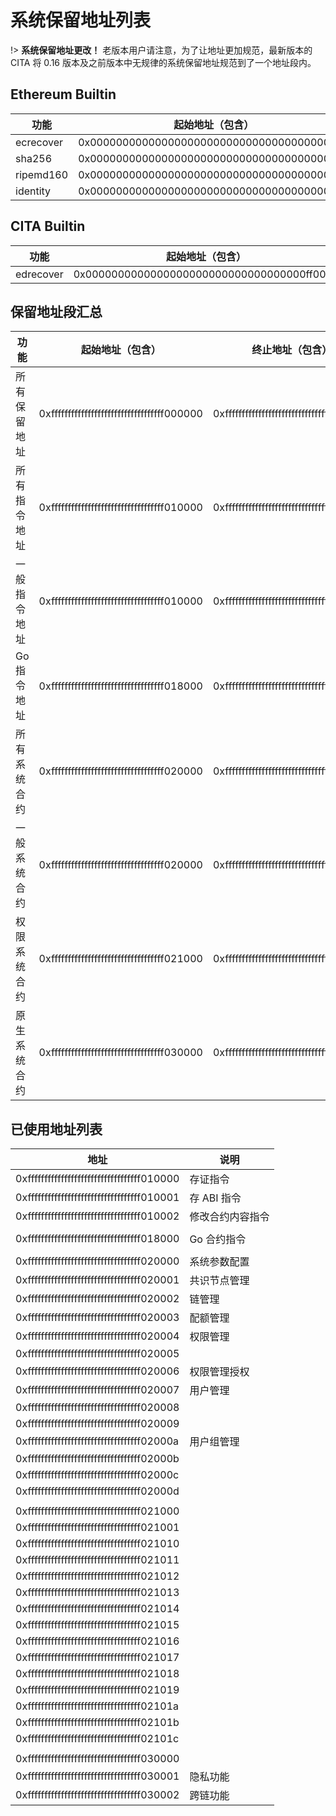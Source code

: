 # 系统保留地址列表

!> **系统保留地址更改！**
老版本用户请注意，为了让地址更加规范，最新版本的 CITA 将 0.16 版本及之前版本中无规律的系统保留地址规范到了一个地址段内。

## Ethereum Builtin

| 功能        | 起始地址（包含）                           |
|------------|--------------------------------------------|
| ecrecover | 0x0000000000000000000000000000000000000001 |
| sha256 | 0x0000000000000000000000000000000000000002 |
| ripemd160 | 0x0000000000000000000000000000000000000003 |
| identity  | 0x0000000000000000000000000000000000000004 |

## CITA Builtin

| 功能        | 起始地址（包含）                           |
|------------|--------------------------------------------|
| edrecover | 0x0000000000000000000000000000000000ff0001 |

## 保留地址段汇总

| 功能         | 起始地址（包含）                           | 终止地址（包含）                           |
|--------------|--------------------------------------------|--------------------------------------------|
| 所有保留地址 | 0xffffffffffffffffffffffffffffffffff000000 | 0xffffffffffffffffffffffffffffffffffffffff |
| 所有指令地址 | 0xffffffffffffffffffffffffffffffffff010000 | 0xffffffffffffffffffffffffffffffffff01ffff |
| 一般指令地址 | 0xffffffffffffffffffffffffffffffffff010000 | 0xffffffffffffffffffffffffffffffffff0100ff |
| Go 指令地址  | 0xffffffffffffffffffffffffffffffffff018000 | 0xffffffffffffffffffffffffffffffffff018fff |
| 所有系统合约 | 0xffffffffffffffffffffffffffffffffff020000 | 0xffffffffffffffffffffffffffffffffff02ffff |
| 一般系统合约 | 0xffffffffffffffffffffffffffffffffff020000 | 0xffffffffffffffffffffffffffffffffff0200ff |
| 权限系统合约 | 0xffffffffffffffffffffffffffffffffff021000 | 0xffffffffffffffffffffffffffffffffff0210ff |
| 原生系统合约 | 0xffffffffffffffffffffffffffffffffff030000 | 0xffffffffffffffffffffffffffffffffff03ffff |

## 已使用地址列表

| 地址                                       | 说明                            |
|--------------------------------------------|---------------------------------|
| 0xffffffffffffffffffffffffffffffffff010000 | 存证指令                        |
| 0xffffffffffffffffffffffffffffffffff010001 | 存 ABI 指令                     |
| 0xffffffffffffffffffffffffffffffffff010002 | 修改合约内容指令                |
|                                            |                                 |
| 0xffffffffffffffffffffffffffffffffff018000 | Go 合约指令                     |
|                                            |                                 |
| 0xffffffffffffffffffffffffffffffffff020000 | 系统参数配置                    |
| 0xffffffffffffffffffffffffffffffffff020001 | 共识节点管理                    |
| 0xffffffffffffffffffffffffffffffffff020002 | 链管理                          |
| 0xffffffffffffffffffffffffffffffffff020003 | 配额管理                        |
| 0xffffffffffffffffffffffffffffffffff020004 | 权限管理                        |
| 0xffffffffffffffffffffffffffffffffff020005 |                                 |
| 0xffffffffffffffffffffffffffffffffff020006 | 权限管理授权                    |
| 0xffffffffffffffffffffffffffffffffff020007 | 用户管理                        |
| 0xffffffffffffffffffffffffffffffffff020008 |                                 |
| 0xffffffffffffffffffffffffffffffffff020009 |                                 |
| 0xffffffffffffffffffffffffffffffffff02000a | 用户组管理                      |
| 0xffffffffffffffffffffffffffffffffff02000b |                                 |
| 0xffffffffffffffffffffffffffffffffff02000c |                                 |
| 0xffffffffffffffffffffffffffffffffff02000d |                                 |
|                                            |                                 |
| 0xffffffffffffffffffffffffffffffffff021000 |                                 |
| 0xffffffffffffffffffffffffffffffffff021001 |                                 |
| 0xffffffffffffffffffffffffffffffffff021010 |                                 |
| 0xffffffffffffffffffffffffffffffffff021011 |                                 |
| 0xffffffffffffffffffffffffffffffffff021012 |                                 |
| 0xffffffffffffffffffffffffffffffffff021013 |                                 |
| 0xffffffffffffffffffffffffffffffffff021014 |                                 |
| 0xffffffffffffffffffffffffffffffffff021015 |                                 |
| 0xffffffffffffffffffffffffffffffffff021016 |                                 |
| 0xffffffffffffffffffffffffffffffffff021017 |                                 |
| 0xffffffffffffffffffffffffffffffffff021018 |                                 |
| 0xffffffffffffffffffffffffffffffffff021019 |                                 |
| 0xffffffffffffffffffffffffffffffffff02101a |                                 |
| 0xffffffffffffffffffffffffffffffffff02101b |                                 |
| 0xffffffffffffffffffffffffffffffffff02101c |                                 |
|                                            |                                 |
| 0xffffffffffffffffffffffffffffffffff030000 |                                 |
| 0xffffffffffffffffffffffffffffffffff030001 | 隐私功能                        |
| 0xffffffffffffffffffffffffffffffffff030002 | 跨链功能                        |
